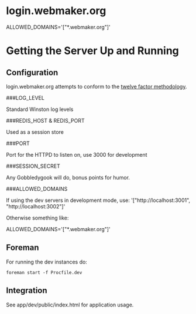 login.webmaker.org
==================

ALLOWED_DOMAINS='["*.webmaker.org"]'

# Getting the Server Up and Running

## Configuration

login.webmaker.org attempts to conform to the <a href="http://www.12factor.net">twelve factor methodology</a>.

###LOG_LEVEL

Standard Winston log levels

###REDIS_HOST & REDIS_PORT

Used as a session store

###PORT

Port for the HTTPD to listen on, use 3000 for development

###SESSION_SECRET

Any Gobbledygook will do, bonus points for humor.

###ALLOWED_DOMAINS

If using the dev servers in development mode, use: 
'["http://localhost:3001", "http://localhost:3002"]'

Otherwise something like: 

ALLOWED_DOMAINS='["*.webmaker.org"]'

## Foreman

For running the dev instances do:

```
foreman start -f Procfile.dev
```


## Integration

See app/dev/public/index.html for application usage.

